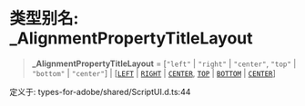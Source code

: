# 类型别名: \_AlignmentPropertyTitleLayout

> **\_AlignmentPropertyTitleLayout** = \[`"left"` \| `"right"` \| `"center"`, `"top"` \| `"bottom"` \| `"center"`\] \| \[[`LEFT`](../enumerations/Alignment.md#left) \| [`RIGHT`](../enumerations/Alignment.md#right) \| [`CENTER`](../enumerations/Alignment.md#center), [`TOP`](../enumerations/Alignment.md#top) \| [`BOTTOM`](../enumerations/Alignment.md#bottom) \| [`CENTER`](../enumerations/Alignment.md#center)\]

定义于: types-for-adobe/shared/ScriptUI.d.ts:44

